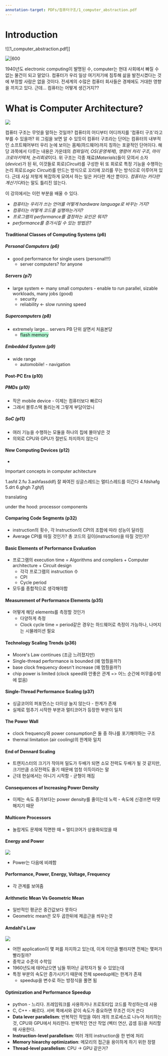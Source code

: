 ```yaml
---
annotation-target: PDFs/컴퓨터구조/1_computer_abstraction.pdf
---
```


# Introduction

![[1_computer_abstraction.pdf]]

![|600](https://i.imgur.com/NAYcQlx.png)

1940년도 electronic computing이 발명된 수, computer는 현대 사회에서 빠질 수 없는 물건이 되고 말았다. 컴퓨터가 우리 일상 여기저기에 침투해 삶을 발전시켰다는 것에 부정할 사람은 없을 것이다. 전세계의 수많은 컴퓨터 회사들은 경제에도 거대한 영향을 끼치고 있다. 근데... 컴퓨터는 어떻게 생긴거지??
# What is Computer Architecture?

![](https://i.imgur.com/ytFCA6z.png)

컴퓨터 구조는 무엇을 말하는 것일까? 컴퓨터의 어디부터 어디까지를 '컴퓨터 구조'라고 부를 수 있을까? 
위 그림을 보면 알 수 있듯이 컴퓨터 구조라는 단어는 컴퓨터의 내부적인 소프트웨어부터 우리 눈에 보이는 몸체(하드웨어)까지 칭하는 포괄적인 단어이다. 해당 과목에서 다루는 내용은 가운데의 *컴파일러, OS(운영체제), 명령어 처리 구조, 마이크로아키텍쳐, 논리회로*이다. 
위 구조는 각종 재료(*Materials*)들이 모여서 소자(*device*)가 된 뒤, 이것들로 회로(*Circuit*)를 구성한 뒤 또 회로로 특정 기능을 수행하는 논리 회로(*Logic* *Circuit*)를 만드는 방식으로 꼬리에 꼬리를 무는 방식으로 이루어져 있다.
근데 사실 저렇게 복잡하게 모여서 하는 일은 커다란 계산 뿐이다. *컴퓨터는 커다란 계산기다*라는 말도 틀리진 않는다.

이 강의에서는 이런 부분을 배울 수 있다.
- *컴퓨터는 우리가 쓰는 언어를 어떻게 hardware language로 바꾸는 거지?*
- *컴퓨터는 어떻게 코드를 실행하는거지?*
- *프로그램의 performance를 결정하는 요인은 뭐지?*
- *performance를 증가시킬 수 있는 방법은?*

#### Traditional Classes of Computing Systems (p6)

##### Personal Computers (p6)

- good performance for single users (personal!!!)
	- server computers? for anyone

##### Servers (p7)

- large system <- many small computers - enable to run parallel, sizable workloads, many jobs (good)
	 - security
	 - reliability <- slow running speed

##### Supercomputers (p8)

- extremely large... servers
	PB 단위 살면서 처음본당
	- <span style="background:#affad1">flash memory</span>

##### Embedded System (p9)

- wide range
	- automobile! - navigation

#### Post-PC Era (p10)

##### PMDs (p10)

- 작은 mobile device - 이제는 컴퓨터보다 빠르다
- 그래서 블루스택 돌리는게 그렇게 부담이었니

##### SoC (p11)

- 여러 기능을 수행하는 모듈을 하나의 칩에 몰아넣은 것
- 의외로 CPU와 GPU가 절반도 차지하지 않는다

#### New Computing Devices (p12)

- 
Important concepts in computer achitecture

1.asfd
2.fu
3.ashfassddfj
	잘 짜여진 싱글스레드는 멀티스레드를 이긴다
4.fdshafg
5.drt
6.ghgh
7.ghjfj

translating 

under the hood: processor components

#### Comparing Code Segments (p32)

- instruction의 횟수, 각 Instruction의 CPI의 조합에 따라 성능이 달라짐
- Average CPI를 따질 것인가? 총 코드의 길이(instruction)을 따질 것인가?

#### Basic Elements of Performance Evaluation

- 프로그램의 execution time = Algorithms and compliers + Computer architecture + Circuit design
	- 각각 프로그램의 instruction 수
	- CPI
	- Cycle period
- 모두를 종합적으로 생각해야함

#### Measurement of Performance Elements (p35)

- 어떻게 해당 elements를 측정할 것인가
	- 다양하게 측정
	- Clock cycle time = period같은 경우는 하드웨어로 측정이 가능하나, 나머지는 시뮬레이션 필요

#### Technology Scaling Trends (p36)

- Moore's Law continues (조금 느려졌지만)
- Single-thread performance is bounded (왜 멈췄을까?)
- base clock frequency doesn't increase (왜 멈췄을까?)
- chip power is limited (clock speed와 안좋은 관계 => 어느 순간에 머무를수밖에 없음)

#### Single-Thread Performance Scaling (p37)

- 싱글코어의 퍼포먼스는 더이상 늘지 않는다 - 한계가 존재
- 실제로 멈추기 시작한 부분과 멀티코어가 등장한 부분이 일치

#### The Power Wall

- clock frequency와 power consumption은 둘 중 하나를 포기해야하는 구조
- thermal limitation (air cooling)의 한계와 일치

#### End of Dennard Scaling

- 트랜지스터의 크기가 작아져 밀도가 두배가 되면 소모 전력도 두배가 될 것 같지만, 크기만큼 소모전력도 줄기 때문에 엄청 이득이라는 말
- 근데 현실에서는 아니기 시작함 - 균형이 깨짐

#### Consequences of Increasing Power Density

- 이제는 속도 증가보다는 power density를 줄이는데 노력 - 속도에 신경쓰면 따땃해지기 때문

#### Multicore Processors

- 놀랍게도 문제에 직면한 때 = 멀티코어가 상용화되었을 때

#### Energy and Power

![](https://i.imgur.com/CFZ4ZtT.png)

- Power는 다음에 비례함

#### Performance, Power, Energy, Voltage, Frequency

- 각 관계를 보여줌

#### Arithmetic Mean Vs Geometric Mean

- 일반적인 평균은 중간값보다 못하다
- Geometric mean은 모두 곱한뒤에 제곱근을 씌우는것

#### Amdahl's Law

![](https://i.imgur.com/kRXHjnU.png)

- 어떤 application이 몇 퍼를 차지하고 있는데, 이게 이만큼 빨라지면 전체는 몇퍼가 빨라질까?
- 중학교 수준의 수학임
- 1960년도에 태어났으면 님들 뛰어난 공학자가 될 수 있었는데
- 특정 부분의 속도만 증가시키기 때문에 전체 speedup에는 한계가 존재
	- speedup을 변수로 하는 방정식을 풀면 됨

#### Optimization and Performance Speedup

- python - 느리다. 프레임워크를 사용하거나 프로토타입 코드를 작성하는데 사용
- C, C++ - 빠르다. 서버 쪽에서와 같이 속도가 중요하면 무조건 이거 쓴다
- **Data lever parallelism**: 반복적인 작업을 여러 개의 프로세스로 나누어 처리하는 것, CPU와 GPU에서 처리한다. 반복적인 연산 작업 (벡터 연산, 곱셈 등)을 처리할 때 사용한다.
- **Instruction-level parallelism**: 여러 개의 instruction을 한 번에 처리
- **Memory hiearchy optimization**: 메모리의 접근을 용이하게 하기 위한 정렬
- **Thread-level parallelism**: CPU -> GPU 같은거?

